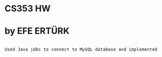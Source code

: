 # CS353 HW
# by EFE ERTÜRK
<pre> 
Used Java jdbc to connect to MySQL database and implemented a frontend with PHP
</pre>
